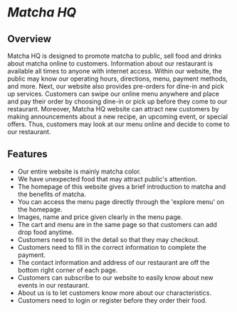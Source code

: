 # **_Matcha HQ_**

## Overview
Matcha HQ is designed to promote matcha to public, sell food and drinks about matcha online to customers. Information about our restaurant is available all times to anyone with internet access. Within our website, the public may know our operating hours, directions, menu, payment methods, and more. Next, our website also provides pre-orders for dine-in and pick up services. Customers can swipe our online menu anywhere and place and pay their order by choosing dine-in or pick up before they come to our restaurant. Moreover, Matcha HQ website can attract new customers by making announcements about a new recipe, an upcoming event, or special offers. Thus, customers may look at our menu online and decide to come to our restaurant. 

## Features
* Our entire website is mainly matcha color.
* We have unexpected food that may attract public's attention.
* The homepage of this website gives a brief introduction to matcha and the benefits of matcha.
* You can access the menu page directly through the 'explore menu' on the homepage.
* Images, name and price given clearly in the menu page.
* The cart and menu are in the same page so that customers can add drop food anytime.
* Customers need to fill in the detail so that they may checkout.
* Customers need to fill in the correct information to complete the payment.
* The contact information and address of our restaurant are off the bottom right corner of each page.
* Customers can subscribe to our website to easily know about new events in our restaurant.
* About us is to let customers know more about our characteristics.
* Customers need to login or register before they order their food.
